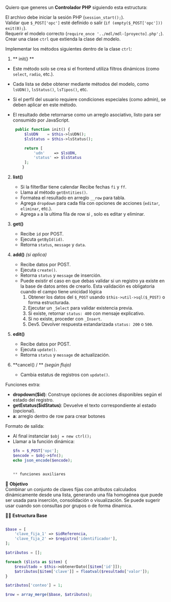 Quiero que generes un **Controlador PHP** siguiendo esta estructura:

El archivo debe iniciar la sesión PHP (`session_start();`).  
Validar que `$_POST['opc']` esté definido o salir (`if (empty($_POST['opc'])) exit(0);`).  
Requerir el modelo correcto (`require_once '../mdl/mdl-[proyecto].php';`).  
Crear una clase `ctrl` que extienda la clase del modelo.

Implementar los métodos siguientes dentro de la clase `ctrl`:

1. ** init() **
- Este método solo se crea si el frontend utiliza filtros dinámicos (como `select`, `radio`, etc.).
- Cada lista se debe obtener mediante métodos del modelo, como `lsUDN()`, `lsStatus()`, `lsTipos()`, etc.
- Si el perfil del usuario requiere condiciones especiales (como admin), se deben aplicar en este método.
- El resultado debe retornarse como un arreglo asociativo, listo para ser consumido por JavaScript.

   ```php ejemplo
    public function init() {
        $lsUDN    = $this->lsUDN();
        $lsStatus = $this->lsStatus();

        return [
            'udn'    => $lsUDN,
            'status' => $lsStatus
        ];
       }

2. **list()**
   - Si la filterBar tiene calendar Recibe fechas `fi` y `ff`.
   - Llama al método `getEntities()`.
   - Formatea el resultado en arreglo `__row` para tabla.
   - Agrega `dropdown` para cada fila con opciones de acciones (`editar`, `eliminar`, etc.).
   - Agrega `a` a la ultima fila de row si , solo es editar y eliminar. 

3. **get()**
   - Recibe `id` por POST.
   - Ejecuta `getById(id)`.
   - Retorna `status`, `message` y `data`.

4. **add()** *(si aplica)*
   - Recibe datos por POST.
   - Ejecuta `create()`.
   - Retorna `status` y `message` de inserción.
   - Puede existir el caso en que debas validar si un registro ya existe en la base de datos antes de crearlo. Esta validación es obligatoria cuando el campo tiene unicidad lógica
      1. Obtener los datos del `$_POST` usando `$this->util->sql($_POST)` o forma estructurada.
      2. Ejecutar un `_Select` para validar existencia previa.
      3. Si existe, retornar `status: 400` con mensaje explicativo.
      4. Si no existe, proceder con `_Insert`.
      5. Dev5. Devolver respuesta estandarizada `status: 200` o `500`.

5. **edit()**
   - Recibe datos por POST.
   - Ejecuta `update()`.
   - Retorna `status` y `message` de actualización.

6. **cancel() / ** *(según flujo)*
   - Cambia estatus de registros con `update()`.

Funciones extra:

- **dropdown($id)**: Construye opciones de acciones disponibles según el estado del registro.
- **getEstatus($idStatus)**: Devuelve el texto correspondiente al estado (opcional).
- **a**: arreglo dentro de row para crear botones

Formato de salida:
- Al final instanciar `$obj = new ctrl();`
- Llamar a la función dinámica:  
  ```php
  $fn = $_POST['opc'];
  $encode = $obj->$fn();
  echo json_encode($encode);


  ** funciones auxiliares
<merge-multiple>

🎯 **Objetivo**  
Combinar un conjunto de claves fijas con atributos calculados dinámicamente desde una lista, generando una fila homogénea que puede ser usada para inserción, consolidación o visualización.
Se puede sugerir usar cuando son consultas por grupos o de forma dinamica.

🧩🧩 **Estructura Base**

```php

$base = [
    'clave_fija_1' => $idReferencia,
    'clave_fija_2' => $registro['identificador'],
];

$atributos = [];

foreach ($lista as $item) {
    $resultado = $this->obtenerDato([$item['id']]);
    $atributos[$item['clave']] = floatval($resultado['valor']);
}

$atributos['conteo'] = 1;

$row = array_merge($base, $atributos);

```

</merge-multiple>









    